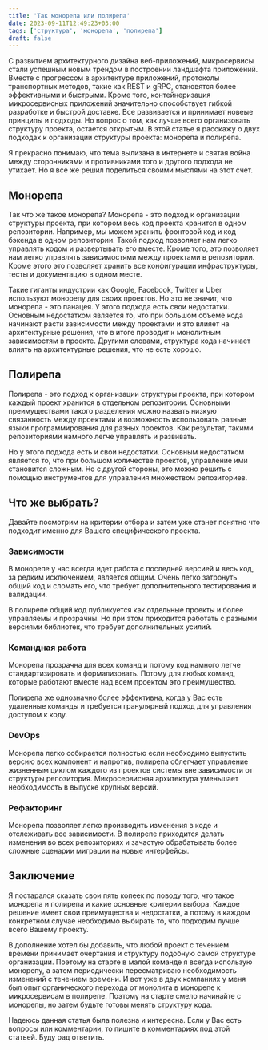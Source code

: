 ```yaml
---
title: 'Так монорепа или полирепа'
date: 2023-09-11T12:49:23+03:00
tags: ['структура', 'монорепа', 'полирепа']
draft: false
---
```


С развитием архитектурного дизайна веб-приложений, микросервисы стали успешным новым трендом в построении ландшафта
приложений. Вместе с прогрессом в архитектуре приложений, протоколы транспортных методов, такие как REST и gRPC,
становятся более эффективными и быстрыми. Кроме того, контейнеризация микросервисных приложений значительно способствует
гибкой разработке и быстрой доставке. Все развивается и принимает новеые принципы и подходы. Но вопрос о том, как лучше
всего организовать структуру проекта, остается открытым. В этой статье я расскажу о двух подходах к организации
структуры проекта: монорепа и полирепа.

<!--more-->

Я прекрасно понимаю, что тема вылизана в интернете и святая война между сторонниками и противниками того и другого
подхода не утихает. Но я все же решил поделиться своими мыслями на этот счет.

## Монорепа

Так что же такое монорепа? Монорепа - это подход к организации структуры проекта, при котором весь код проекта хранится
в одном репозитории. Например, мы можем хранить фронтовой код и код бэкенда в одном репозитории. Такой подход позволяет
нам легко управлять кодом и развертывать его вместе. Кроме того, это позволяет нам легко управлять зависимостями между
проектами в репозитории. Кроме этого это позволяет хранить все конфигурации инфраструктуры, тесты и документацию в одном
месте.

Такие гиганты индустрии как Google, Facebook, Twitter и Uber используют монорепу для своих проектов. Но это не значит,
что монорепа - это панацея. У этого подхода есть свои недостатки. Основным недостатком является то, что при большом
объеме кода начинают расти зависимости между проектами и это влияет на архитектурные решения, что в итоге проводит к
монолитным зависимостям в проекте. Другими словами, структура кода начинает влиять на архитектурные решения, что не есть
хорошо.

## Полирепа

Полирепа - это подход к организации структуры проекта, при котором каждый проект хранится в отдельном репозитории.
Основными преимуществами такого разделения можно назвать низкую связанность между проектами и возможность использовать
разные языки программирования для разных проектов. Как результат, такими репозиториями намного легче управлять и
развивать.

Но у этого подхода есть и свои недостатки. Основным недостатком является то, что при большом количестве проектов,
управление ими становится сложным. Но с другой стороны, это можно решить с помощью инструментов для управления
множеством репозиториев.

## Что же выбрать?

Давайте посмотрим на критерии отбора и затем уже станет понятно что подходит именно для Вашего специфического проекта.

### Зависимости

В монорепе у нас всегда идет работа с последней версией и весь код, за редким исключением, является общим. Очень легко
затронуть общий код и сломать его, что требует дополнительного тестирования и валидации.

В полирепе общий код публикуется как отдельные проекты и более управляемы и прозрачны. Но при этом приходится работать с
разными версиями библиотек, что требует дополнительных усилий.

### Командная работа

Монорепа прозрачна для всех команд и потому код намного легче стандартизировать и формализовать. Потому для любых
команд, которые работают вместе над всем проектом это преимущество.

Полирепа же однозначно более эффективна, когда у Вас есть удаленные команды и требуется гранулярный подход для
управления доступом к коду.

### DevOps

Монорепа легко собирается полностью если необходимо выпустить версию всех компонент и напротив, полирепа облегчает
управление жизненным циклом каждого из проектов системы вне зависимости от структуры репозитория. Микросервисная
архитектура уменьшает необходимость в выпуске крупных версий.

### Рефакторинг

Монорепа позволяет легко производить изменения в коде и отслеживать все зависимости. В полирепе приходится делать
изменения во всех репозиториях и зачастую обрабатывать более сложные сценарии миграции на новые интерфейсы.

## Заключение

Я постарался сказать свои пять копеек по поводу того, что такое монорепа и полирепа и какие основные критерии выбора.
Каждое решение имеет свои преимущества и недостатки, а потому в каждом конкретном случае необходимо выбирать то, что
подходим лучше всего Вашему проекту.

В дополнение хотел бы добавить, что любой проект с течением времени принимает очертания и структуру подобную самой
структуре организации. Поэтому на старте в малой команде я всегда использую монорепу, а затем периодически пересматриваю
необходимость изменений с течением времени. И вот уже в двух компаниях у меня был опыт органического перехода от
монолита в монорепе к микросервисам в полирепе. Поэтому на старте смело начинайте с монорепы, но затем будьте готовы
менять структуру кода.

Надеюсь данная статья была полезна и интересна. Если у Вас есть вопросы или комментарии, то пишите в комментариях под
этой статьей. Буду рад ответить.

